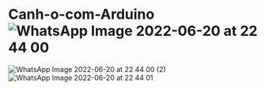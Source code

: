 # Canh-o-com-Arduino![WhatsApp Image 2022-06-20 at 22 44 00](https://user-images.githubusercontent.com/107198782/174811486-fd29e2cb-7335-4def-b76a-bc00ae1201d4.jpeg)
![WhatsApp Image 2022-06-20 at 22 44 00 (2)](https://user-images.githubusercontent.com/107198782/174811495-fb8ca97c-516e-47d9-8320-b14fa770c05b.jpeg)
![WhatsApp Image 2022-06-20 at 22 44 01](https://user-images.githubusercontent.com/107198782/174811547-a4d66613-1b85-4941-a8b0-098ebe288be7.jpeg)
